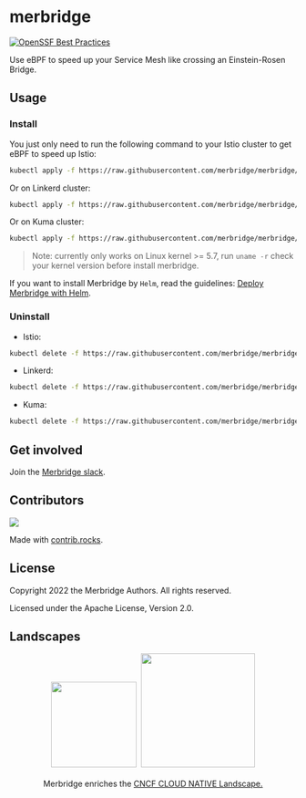 # merbridge

[![OpenSSF Best Practices](https://bestpractices.coreinfrastructure.org/projects/6382/badge)](https://bestpractices.coreinfrastructure.org/projects/6382)

Use eBPF to speed up your Service Mesh like crossing an Einstein-Rosen Bridge.

## Usage

### Install

You just only need to run the following command to your Istio cluster to get eBPF to speed up Istio:

```bash
kubectl apply -f https://raw.githubusercontent.com/merbridge/merbridge/main/deploy/all-in-one.yaml
```

Or on Linkerd cluster:

```bash
kubectl apply -f https://raw.githubusercontent.com/merbridge/merbridge/main/deploy/all-in-one-linkerd.yaml
```

Or on Kuma cluster:

```bash
kubectl apply -f https://raw.githubusercontent.com/merbridge/merbridge/main/deploy/all-in-one-kuma.yaml
```

> Note: currently only works on Linux kernel >= 5.7, run `uname -r` check your kernel version before install merbridge.

If you want to install Merbridge by `Helm`, read the guidelines: [Deploy Merbridge with Helm](deploy/).

### Uninstall

- Istio:
```bash
kubectl delete -f https://raw.githubusercontent.com/merbridge/merbridge/main/deploy/all-in-one.yaml
```

- Linkerd:
```bash
kubectl delete -f https://raw.githubusercontent.com/merbridge/merbridge/main/deploy/all-in-one-linkerd.yaml
```

- Kuma:
```bash
kubectl delete -f https://raw.githubusercontent.com/merbridge/merbridge/main/deploy/all-in-one-kuma.yaml
```

## Get involved

Join the [Merbridge slack](https://join.slack.com/t/merbridge/shared_invite/zt-11uc3z0w7-DMyv42eQ6s5YUxO5mZ5hwQ).

## Contributors

<a href="https://github.com/merbridge/merbridge/graphs/contributors">
  <img src="https://contrib.rocks/image?repo=merbridge/merbridge" />
</a>

Made with [contrib.rocks](https://contrib.rocks).

## License
Copyright 2022 the Merbridge Authors. All rights reserved.

Licensed under the Apache License, Version 2.0.

## Landscapes

<p align="center">
<img src="https://landscape.cncf.io/images/left-logo.svg" width="150"/>&nbsp;&nbsp;<img src="https://landscape.cncf.io/images/right-logo.svg" width="200"/>
<br/><br/>
Merbridge enriches the <a href="https://landscape.cncf.io/?selected=merbridge">CNCF CLOUD NATIVE Landscape.</a>
</p>
